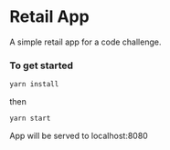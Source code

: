 # Retail App

A simple retail app for a code challenge.

### To get started

```sh
yarn install
```

then

```sh
yarn start
```

App will be served to localhost:8080
